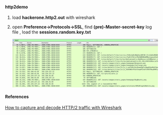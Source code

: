 #### http2demo

1. load **hackerone.http2.out** with wireshark

2. open **Preference->Protocols->SSL**, find **(pre)-Master-secret-key** log file , load the **sessions.random.key.txt**

   ![image-20190210211349249](./http2demo/images/http2demo.png)

#### References

[How to capture and decode HTTP/2 traffic with Wireshark](https://vanwilgenburg.wordpress.com/2015/11/22/how-to-capture-and-decode-http2-traffic-with-wireshark/)

